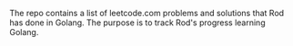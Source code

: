 The repo contains a list of leetcode.com problems and solutions that Rod has done in Golang. The purpose is to track Rod's progress learning Golang.
